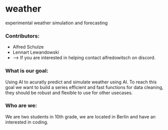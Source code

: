 # weather
experimental weather simulation and forecasting

### Contributors:
  - Alfred Schulze
  - Lennart Lewandowski
  - --> If you are interested in helping contact alfredowitsch on discord.
  
### What is our goal:
Using AI to acuratly predict and simulate weather using AI. To reach this goal we want to build a series efficient and fast functions for data cleaning, they should be robust and flexible to use for other usecases.

### Who are we:
We are two students in 10th grade, we are located in Berlin and have an interested in coding.
